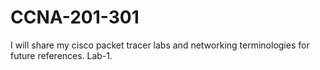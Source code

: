 # CCNA-201-301
I will share my cisco packet tracer labs and networking terminologies for future references.
Lab-1.
